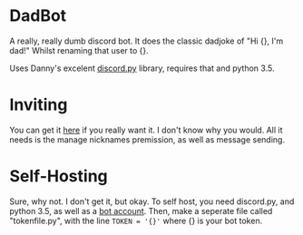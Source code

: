 # DadBot
A really, really dumb discord bot. It does the classic dadjoke of "Hi {}, I'm dad!" Whilst renaming that user to {}.

Uses Danny's excelent [discord.py](https://github.com/Rapptz/discord.py) library, requires that and python 3.5.

# Inviting
You can get it [here](https://discordapp.com/oauth2/authorize?client_id=284941193714860032&scope=bot&permissions=201329664) if you really want it. I don't know why you would. All it needs is the manage nicknames premission, as well as message sending.

# Self-Hosting
Sure, why not. I don't get it, but okay. To self host, you need discord.py, and python 3.5, as well as a [bot account](https://discordapp.com/developers/applications/me). Then, make a seperate file called "tokenfile.py", with the line ```TOKEN = '{}'``` where {} is your bot token. 
